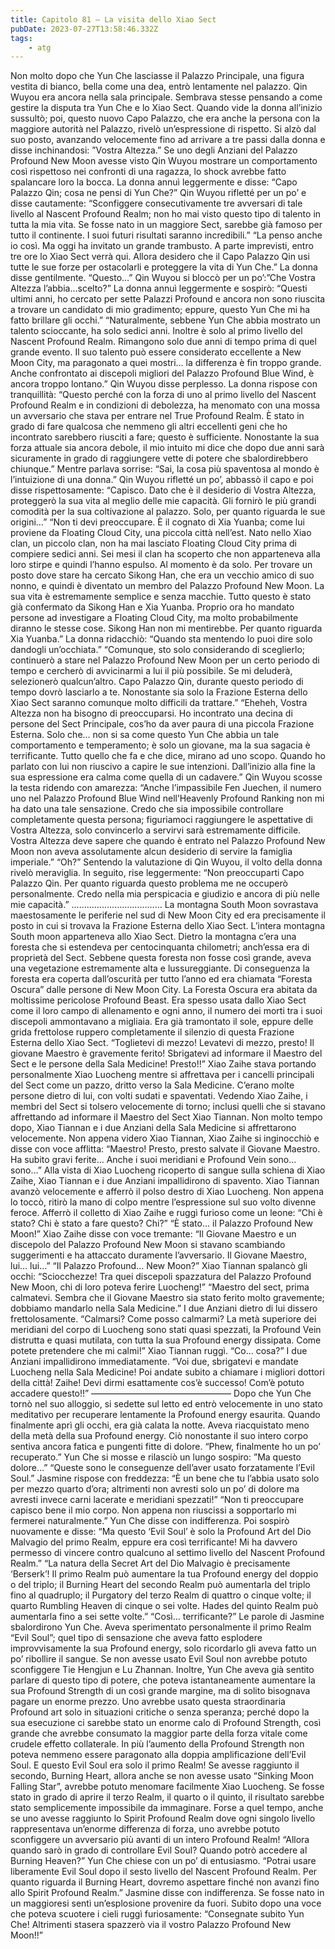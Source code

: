 ```yaml
---
title: Capitolo 81 – La visita dello Xiao Sect
pubDate: 2023-07-27T13:58:46.332Z
tags:
    - atg
---
```


Non molto dopo che Yun Che lasciasse il Palazzo Principale, una figura vestita di bianco, bella come una dea, entrò lentamente nel palazzo.
Qin Wuyou era ancora nella sala principale. Sembrava stesse pensando a come gestire la disputa tra Yun Che e lo Xiao Sect. Quando vide la donna all’inizio sussultò; poi, questo nuovo Capo Palazzo, che era anche la persona con la maggiore autorità nel Palazzo, rivelò un’espressione di rispetto. Si alzò dal suo posto, avanzando velocemente fino ad arrivare a tre passi dalla donna e disse inchinandosi: ”Vostra Altezza.”
Se uno degli Anziani del Palazzo Profound New Moon avesse visto Qin Wuyou mostrare un comportamento così rispettoso nei confronti di una ragazza, lo shock avrebbe fatto spalancare loro la bocca. La donna annuì leggermente e disse: “Capo Palazzo Qin; cosa ne pensi di Yun Che?”
Qin Wuyou rifletté per un po’ e disse cautamente: “Sconfiggere consecutivamente tre avversari di tale livello al Nascent Profound Realm; non ho mai visto questo tipo di talento in tutta la mia vita. Se fosse nato in un maggiore Sect, sarebbe già famoso per tutto il continente. I suoi futuri risultati saranno incredibili.”
“La penso anche io così. Ma oggi ha invitato un grande trambusto. A parte imprevisti, entro tre ore lo Xiao Sect verrà qui. Allora desidero che il Capo Palazzo Qin usi tutte le sue forze per ostacolarli e proteggere la vita di Yun Che.” La donna disse gentilmente.
“Questo…” Qin Wuyou si bloccò per un po’:”Che Vostra Altezza l’abbia…scelto?”
La donna annuì leggermente e sospirò: “Questi ultimi anni, ho cercato per sette Palazzi Profound e ancora non sono riuscita a trovare un candidato di mio gradimento; eppure, questo Yun Che mi ha fatto brillare gli occhi.”
“Naturalmente, sebbene Yun Che abbia mostrato un talento scioccante, ha solo sedici anni.
Inoltre è solo al primo livello del Nascent Profound Realm. Rimangono solo due anni di tempo prima di quel grande evento. Il suo talento può essere considerato eccellente a New Moon City, ma paragonato a quei mostri… la differenza è fin troppo grande. Anche confrontato ai discepoli migliori del Palazzo Profound Blue Wind, è ancora troppo lontano.” Qin Wuyou disse perplesso.
La donna rispose con tranquillità: “Questo perché con la forza di uno al primo livello del Nascent Profound Realm e in condizioni di debolezza, ha menomato con una mossa un avversario che stava per entrare nel True Profound Realm. È stato in grado di fare qualcosa che nemmeno gli altri eccellenti geni che ho incontrato sarebbero riusciti a fare; questo è sufficiente. Nonostante la sua forza attuale sia ancora debole, il mio intuito mi dice che dopo due anni sarà sicuramente in grado di raggiungere vette di potere che sbalordirebbero chiunque.”
Mentre parlava sorrise: “Sai, la cosa più spaventosa al mondo è l’intuizione di una donna.”
Qin Wuyou rifletté un po’, abbassò il capo e poi disse rispettosamente: “Capisco. Dato che è il desiderio di Vostra Altezza, proteggerò la sua vita al meglio delle mie capacità. Gli fornirò le più grandi comodità per la sua coltivazione al palazzo. Solo, per quanto riguarda le sue origini…”
“Non ti devi preoccupare. È il cognato di Xia Yuanba; come lui proviene da Floating Cloud City, una piccola città nell’est. Nato nello Xiao clan, un piccolo clan, non ha mai lasciato Floating Cloud City prima di compiere sedici anni. Sei mesi il clan ha scoperto che non apparteneva alla loro stirpe e quindi l’hanno espulso. Al momento è da solo. Per trovare un posto dove stare ha cercato Sikong Han, che era un vecchio amico di suo nonno, e quindi è diventato un membro del Palazzo Profound New Moon. La sua vita è estremamente semplice e senza macchie. Tutto questo è stato già confermato da Sikong Han e Xia Yuanba. Proprio ora ho mandato persone ad investigare a Floating Cloud City, ma molto probabilmente diranno le stesse cose. Sikong Han non mi mentirebbe. Per quanto riguarda Xia Yuanba.” La donna ridacchiò: “Quando sta mentendo lo puoi dire solo dandogli un’occhiata.”
“Comunque, sto solo considerando di sceglierlo; continuerò a stare nel Palazzo Profound New Moon per un certo periodo di tempo e cercherò di avvicinarmi a lui il più possibile. Se mi deluderà, selezionerò qualcun’altro. Capo Palazzo Qin, durante questo periodo di tempo dovrò lasciarlo a te. Nonostante sia solo la Frazione Esterna dello Xiao Sect saranno comunque molto difficili da trattare.”
“Eheheh, Vostra Altezza non ha bisogno di preoccuparsi. Ho incontrato una decina di persone del Sect Principale, cos’ho da aver paura di una piccola Frazione Esterna. Solo che… non si sa come questo Yun Che abbia un tale comportamento e temperamento; è solo un giovane, ma la sua sagacia è terrificante. Tutto quello che fa e che dice, mirano ad uno scopo. Quando ho parlato con lui non riuscivo a capire le sue intenzioni. Dall’inizio alla fine la sua espressione era calma come quella di un cadavere.” Qin Wuyou scosse la testa ridendo con amarezza: “Anche l’impassibile Fen Juechen, il numero uno nel Palazzo Profound Blue Wind nell’Heavenly Profound Ranking non mi ha dato una tale sensazione. Credo che sia impossibile controllare completamente questa persona; figuriamoci raggiungere le aspettative di Vostra Altezza, solo convincerlo a servirvi sarà estremamente difficile.
Vostra Altezza deve sapere che quando è entrato nel Palazzo Profound New Moon non aveva assolutamente alcun desiderio di servire la famiglia imperiale.”
“Oh?” Sentendo la valutazione di Qin Wuyou, il volto della donna rivelò meraviglia. In seguito, rise leggermente: “Non preoccuparti Capo Palazzo Qin. Per quanto riguarda questo problema me ne occuperò personalmente. Credo nella mia perspicacia e giudizio e ancora di più nelle mie capacità.”
………………………………
La montagna South Moon sovrastava maestosamente le periferie nel sud di New Moon City ed era precisamente il posto in cui si trovava la Frazione Esterna dello Xiao Sect. L’intera montagna South moon apparteneva allo Xiao Sect. Dietro la montagna c’era una foresta che si estendeva per centocinquanta chilometri; anch’essa era di proprietà del Sect. Sebbene questa foresta non fosse così grande, aveva una vegetazione estremamente alta e lussureggiante. Di conseguenza la foresta era coperta dall’oscurità per tutto l’anno ed era chiamata “Foresta Oscura” dalle persone di New Moon City. La Foresta Oscura era abitata da moltissime pericolose Profound Beast. Era spesso usata dallo Xiao Sect come il loro campo di allenamento e ogni anno, il numero dei morti tra i suoi discepoli ammontavano a migliaia.
Era già tramontato il sole, eppure delle grida frettolose ruppero completamente il silenzio di questa Frazione Esterna dello Xiao Sect.
“Toglietevi di mezzo! Levatevi di mezzo, presto! Il giovane Maestro è gravemente ferito! Sbrigatevi ad informare il Maestro del Sect e le persone della Sala Medicine! Presto!!”
Xiao Zaihe stava portando personalmente Xiao Luocheng mentre si affrettava per i cancelli principali del Sect come un pazzo, dritto verso la Sala Medicine. C’erano molte persone dietro di lui, con volti sudati e spaventati. Vedendo Xiao Zaihe, i membri del Sect si tolsero velocemente di torno; inclusi quelli che si stavano affrettando ad informare il Maestro del Sect Xiao Tiannan.
Non molto tempo dopo, Xiao Tiannan e i due Anziani della Sala Medicine si affrettarono velocemente. Non appena videro Xiao Tiannan, Xiao Zaihe si inginocchiò e disse con voce afflitta: “Maestro! Presto, presto salvate il Giovane Maestro. Ha subito gravi ferite… Anche i suoi meridiani e Profound Vein sono… sono…”
Alla vista di Xiao Luocheng ricoperto di sangue sulla schiena di Xiao Zaihe, Xiao Tiannan e i due Anziani impallidirono di spavento. Xiao Tiannan avanzò velocemente e afferrò il polso destro di Xiao Luocheng. Non appena lo toccò, ritirò la mano di colpo mentre l’espressione sul suo volto divenne feroce. Afferrò il colletto di Xiao Zaihe e ruggì furioso come un leone: “Chi è stato? Chi è stato a fare questo? Chi?”
“È stato… il Palazzo Profound New Moon!” Xiao Zaihe disse con voce tremante: “Il Giovane Maestro e un discepolo del Palazzo Profound New Moon si stavano scambiando suggerimenti e ha attaccato duramente l’avversario. Il Giovane Maestro, lui… lui…”
“Il Palazzo Profound… New Moon?” Xiao Tiannan spalancò gli occhi: “Sciocchezze! Tra quei discepoli spazzatura del Palazzo Profound New Moon, chi di loro poteva ferire Luocheng!”
“Maestro del sect, prima calmatevi. Sembra che il Giovane Maestro sia stato ferito molto gravemente; dobbiamo mandarlo nella Sala Medicine.” I due Anziani dietro di lui dissero frettolosamente.
“Calmarsi? Come posso calmarmi? La metà superiore dei meridiani del corpo di Luocheng sono stati quasi spezzati, la Profound Vein distrutta e quasi mutilata, con tutta la sua Profound energy dissipata. Come potete pretendere che mi calmi!” Xiao Tiannan ruggì.
“Co… cosa?” I due Anziani impallidirono immediatamente.
“Voi due, sbrigatevi e mandate Luocheng nella Sala Medicine! Poi andate subito a chiamare i migliori dottori della città! Zaihe! Devi dirmi esattamente cos’è successo! Com’è potuto accadere questo!!”
————————————————
Dopo che Yun Che tornò nel suo alloggio, si sedette sul letto ed entrò velocemente in uno stato meditativo per recuperare lentamente la Profound energy esaurita. Quando finalmente aprì gli occhi, era già calata la notte. Aveva riacquistato meno della metà della sua Profound energy.
Ciò nonostante il suo intero corpo sentiva ancora fatica e pungenti fitte di dolore.
“Phew, finalmente ho un po’ recuperato.” Yun Che si mosse e rilasciò un lungo sospiro: ”Ma questo dolore…”
“Queste sono le conseguenze dell’aver usato forzatamente l’Evil Soul.” Jasmine rispose con freddezza: “È un bene che tu l’abbia usato solo per mezzo quarto d’ora; altrimenti non avresti solo un po’ di dolore ma avresti invece carni lacerate e meridiani spezzati!”
“Non ti preoccupare capisco bene il mio corpo. Non appena non riuscissi a sopportarlo mi fermerei naturalmente.” Yun Che disse con indifferenza. Poi sospirò nuovamente e disse: “Ma questo ‘Evil Soul’ è solo la Profound Art del Dio Malvagio del primo Realm, eppure era così terrificante! Mi ha davvero permesso di vincere contro qualcuno al settimo livello del Nascent Profound Realm.”
“La natura della Secret Art del Dio Malvagio è precisamente ‘Berserk’! Il primo Realm può aumentare la tua Profound energy del doppio o del triplo; il Burning Heart del secondo Realm può aumentarla del triplo fino al quadruplo; il Purgatory del terzo Realm di quattro o cinque volte; il quarto Rumbling Heaven di cinque o sei volte. Hades del quinto Realm può aumentarla fino a sei sette volte.”
“Così… terrificante?” Le parole di Jasmine sbalordirono Yun Che. Aveva sperimentato personalmente il primo Realm “Evil Soul”; quel tipo di sensazione che aveva fatto esplodere improvvisamente la sua Profound energy, solo ricordarlo gli aveva fatto un po’ ribollire il sangue. Se non avesse usato Evil Soul non avrebbe potuto sconfiggere Tie Hengjun e Lu Zhannan. Inoltre, Yun Che aveva già sentito parlare di questo tipo di potere, che poteva istantaneamente aumentare la sua Profound Strength di un così grande margine, ma di solito bisognava pagare un enorme prezzo. Uno avrebbe usato questa straordinaria Profound art solo in situazioni critiche o senza speranza; perché dopo la sua esecuzione ci sarebbe stato un enorme calo di Profound Strength, così grande che avrebbe consumato la maggior parte della forza vitale come crudele effetto collaterale. In più l’aumento della Profound Strength non poteva nemmeno essere paragonato alla doppia amplificazione dell’Evil Soul.
E questo Evil Soul era solo il primo Realm!
Se avesse raggiunto il secondo, Burning Heart, allora anche se non avesse usato “Sinking Moon Falling Star”, avrebbe potuto menomare facilmente Xiao Luocheng.
Se fosse stato in grado di aprire il terzo Realm, il quarto o il quinto, il risultato sarebbe stato semplicemente impossibile da immaginare. Forse a quel tempo, anche se uno avesse raggiunto lo Spirit Profound Realm dove ogni singolo livello rappresentava un’enorme differenza di forza, uno avrebbe potuto sconfiggere un avversario più avanti di un intero Profound Realm!
“Allora quando sarò in grado di controllare Evil Soul? Quando potrò accedere al Burning Heaven?”
Yun Che chiese con un po’ di entusiasmo.
“Potrai usare liberamente Evil Soul dopo il sesto livello del Nascent Profound Realm. Per quanto riguarda il Burning Heart, dovremo aspettare finché non avanzi fino allo Spirit Profound Realm.” Jasmine disse con indifferenza. Se fosse nato in un maggioresi sentì un’esplosione provenire da fuori. Subito dopo una voce che poteva scuotere i cieli ruggì furiosamente:
“Consegnate subito Yun Che! Altrimenti stasera spazzerò via il vostro Palazzo Profound New Moon!!”


